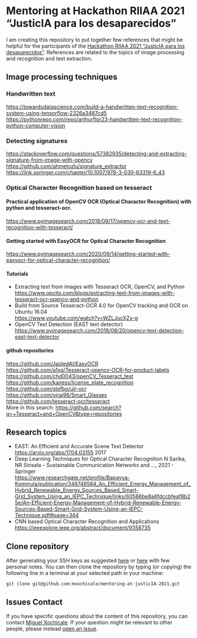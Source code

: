 # Mentoring at Hackathon RIIAA 2021 “JusticIA para los desaparecidos”
I am creating this repository to put together few references that might be helpful for the participants of the [Hackathon RIIAA 2021 “JusticIA para los desaparecidos”](https://docs.google.com/document/d/1-4cKb-VQ6WOTmxnj1yc_pmQwYRFwmTxmf6xndlFYKmg/edit). 
References are related to the topics of image processing and recognition and text extraction.

## Image processing techniques 

### Handwritten text 
https://towardsdatascience.com/build-a-handwritten-text-recognition-system-using-tensorflow-2326a3487cd5 
https://pythonrepo.com/repo/arthurflor23-handwritten-text-recognition-python-computer-vision

###  Detecting signatures 
https://stackoverflow.com/questions/57382935/detecting-and-extracting-signature-from-image-with-opencv 
https://github.com/ahmetozlu/signature_extractor 
https://link.springer.com/chapter/10.1007/978-3-030-63319-6_43 

### Optical Character Recognition based on tesseract 

#### Practical application of OpenCV OCR (Optical Character Recognition) with python and tesseract-ocr. 
https://www.pyimagesearch.com/2018/09/17/opencv-ocr-and-text-recognition-with-tesseract/ 

#### Getting started with EasyOCR for Optical Character Recognition
https://www.pyimagesearch.com/2020/09/14/getting-started-with-easyocr-for-optical-character-recognition/

#### Tutorials 
* Extracting text from images with Tesseract OCR, OpenCV, and Python  
https://www.opcito.com/blogs/extracting-text-from-images-with-tesseract-ocr-opencv-and-python   
* Build from Source Tesseract-OCR 4.0 for OpenCV tracking and OCR on Ubuntu 16.04   
https://www.youtube.com/watch?v=WZLJucXZy-g    
* OpenCV Text Detection (EAST text detector)   
https://www.pyimagesearch.com/2018/08/20/opencv-text-detection-east-text-detector  

#### github repositories 
https://github.com/JaidedAI/EasyOCR   
https://github.com/a1xg/Tesseract-opencv-OCR-for-product-labels   
https://github.com/chd0043/openCV_Tesseract_test   
https://github.com/kairess/license_plate_recognition   
https://github.com/stefbo/ulr-ocr    
https://github.com/viraj96/Smart_Glasses    
https://github.com/tesseract-ocr/tesseract   
More in this search: https://github.com/search?q=+Tesseract+and+OpenCV&type=repositories    

## Research topics 
* EAST: An Efficient and Accurate Scene Text Detector https://arxiv.org/abs/1704.03155 2017 
* Deep Learning Techniques for Optical Character Recognition N Sarika, NR Sirisala - Sustainable Communication Networks and …, 2021 - Springer   
https://www.researchgate.net/profile/Bapayya-Kommula/publication/348748584_An_Efficient_Energy_Management_of_Hybrid_Renewable_Energy_Sources_Based_Smart-Grid_System_Using_an_IEPC_Technique/links/60586be8a6fdccbfeaf8b25e/An-Efficient-Energy-Management-of-Hybrid-Renewable-Energy-Sources-Based-Smart-Grid-System-Using-an-IEPC-Technique.pdf#page=344   
* CNN based Optical Character Recognition and Applications 
  https://ieeexplore.ieee.org/abstract/document/9358735

## Clone repository
After generating your SSH keys as suggested [here](https://docs.github.com/en/github/authenticating-to-github/generating-a-new-ssh-key-and-adding-it-to-the-ssh-agent) or [here](/github/SSH.md) with few personal notes.
You can then clone the repository by typing (or copying) the following line in a terminal at your selected path in your machine:
```
git clone git@github.com:mxochicale/mentoring-at-justicIA-2021.git
```

## Issues Contact 
If you have specific questions about the content of this repository, you can contact 
[Miguel Xochicale](mailto:perez.xochicale@gmail.com?subject="[tools]"). 
If your question might be relevant to other people, please instead 
[open an issue](https://github.com/mxochicale/mentoring-at-justicIA-2021/issues).
